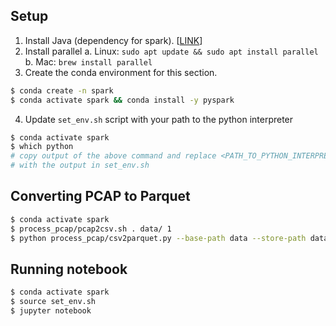 ## Setup
1. Install Java (dependency for spark). [[LINK][1]]
2. Install parallel
   a. Linux: `sudo apt update && sudo apt install parallel`
   b. Mac: `brew install parallel`
3. Create the conda environment for this section.
```bash
$ conda create -n spark
$ conda activate spark && conda install -y pyspark
```
4. Update `set_env.sh` script with your path to the python interpreter
```bash
$ conda activate spark
$ which python
# copy output of the above command and replace <PATH_TO_PYTHON_INTERPRETER>
# with the output in set_env.sh
```

## Converting PCAP to Parquet
```bash
$ conda activate spark
$ process_pcap/pcap2csv.sh . data/ 1
$ python process_pcap/csv2parquet.py --base-path data --store-path data
```

## Running notebook
```bash
$ conda activate spark
$ source set_env.sh
$ jupyter notebook
```

[1]: https://java.com/en/download/manual.jsp
